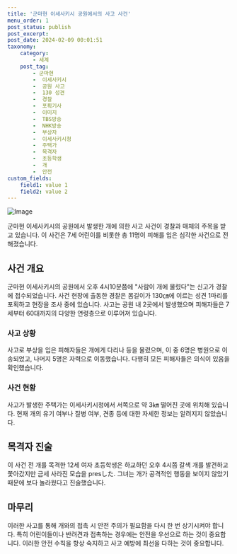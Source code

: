 ```yaml
---
title: '군마현 이세사키시 공원에서의 사고 사건'
menu_order: 1
post_status: publish
post_excerpt: 
post_date: 2024-02-09 00:01:51
taxonomy:
    category:
        - 세계
    post_tag:
        - 군마현
        -  이세사키시
        -  공원 사고
        -  130 성견
        -  경찰
        -  포획기사
        -  이미지
        -  TBS방송
        -  NHK방송
        -  부상자
        -  이세사키시청
        -  주택가
        -  목격자
        -  초등학생
        -  개
        -  안전
custom_fields:
    field1: value 1
    field2: value 2
---
```


![Image](https://imgnews.pstatic.net/image/005/2024/02/08/2024020721304136456_1707309041_0019145958_20240208000708055.jpg?type=w647)

군마현 이세사키시의 공원에서 발생한 개에 의한 사고 사건이 경찰과 매체의 주목을 받고 있습니다. 이 사건은 7세 어린이를 비롯한 총 11명이 피해를 입은 심각한 사건으로 전해졌습니다. 
## 사건 개요
군마현 이세사키시의 공원에서 오후 4시10분쯤에 "사람이 개에 물렸다"는 신고가 경찰에 접수되었습니다. 사건 현장에 출동한 경찰은 몸길이가 130㎝에 이르는 성견 1마리를 포획하고 현장을 조사 중에 있습니다. 사고는 공원 내 2곳에서 발생했으며 피해자들은 7세부터 60대까지의 다양한 연령층으로 이루어져 있습니다.
### 사고 상황
사고로 부상을 입은 피해자들은 개에게 다리나 등을 물렸으며, 이 중 6명은 병원으로 이송되었고, 나머지 5명은 자력으로 이동했습니다. 다행히 모든 피해자들은 의식이 있음을 확인했습니다.
### 사건 현황
사고가 발생한 주택가는 이세사키시청에서 서쪽으로 약 3㎞ 떨어진 곳에 위치해 있습니다. 현재 개의 유기 여부나 질병 여부, 견종 등에 대한 자세한 정보는 알려지지 않았습니다.
## 목격자 진술
이 사건 전 개를 목격한 12세 여자 초등학생은 하교하던 오후 4시쯤 갈색 개를 발견하고 쫓아갔지만 금세 사라진 모습을 presした. 그녀는 개가 공격적인 행동을 보이지 않았기 때문에 보다 놀라웠다고 진술했습니다.
## 마무리
이러한 사고를 통해 개와의 접촉 시 안전 주의가 필요함을 다시 한 번 상기시켜야 합니다. 특히 어린이들이나 반려견과 접촉하는 경우에는 안전을 우선으로 하는 것이 중요합니다. 이러한 안전 수칙을 항상 숙지하고 사고 예방에 최선을 다하는 것이 중요합니다.
